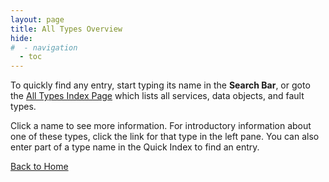 ```yaml
---
layout: page
title: All Types Overview
hide:
#  - navigation
  - toc
---
```


To quickly find any entry, start typing its name in the **Search Bar**, or goto the [All Types Index Page](index-all_types.md) which lists all services, data objects, and fault types.

Click a name to see more information. For introductory information about one of these types, click the link for that type in the left pane. You can also enter part of a type name in the Quick Index to find an entry.

[Back to Home](index.md)





